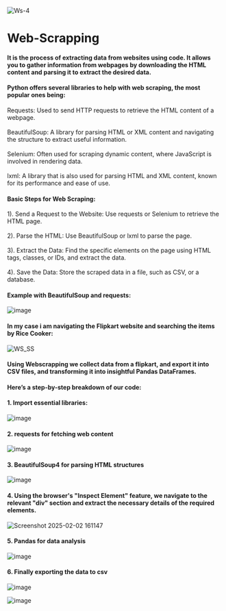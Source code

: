 ![Ws-4](https://github.com/user-attachments/assets/0c01dbed-5db6-45e4-abb3-cb03de548a6e)
# Web-Scrapping 
#### It is the process of extracting data from websites using code. It allows you to gather information from webpages by downloading the HTML content and parsing it to extract the desired data.
#### Python offers several libraries to help with web scraping, the most popular ones being:
 Requests: Used to send HTTP requests to retrieve the HTML content of a webpage.<br/><br/>
 BeautifulSoup: A library for parsing HTML or XML content and navigating the structure to extract useful information.<br/><br/>
 Selenium: Often used for scraping dynamic content, where JavaScript is involved in rendering data.<br/><br/>
 lxml: A library that is also used for parsing HTML and XML content, known for its performance and ease of use.

#### Basic Steps for Web Scraping:
  1). Send a Request to the Website: Use requests or Selenium to retrieve the HTML page.<br/><br/>
  2). Parse the HTML: Use BeautifulSoup or lxml to parse the page.<br/><br/>
  3). Extract the Data: Find the specific elements on the page using HTML tags, classes, or IDs, and extract the data.<br/><br/>
  4). Save the Data: Store the scraped data in a file, such as CSV, or a database.

#### Example with BeautifulSoup and requests:
![image](https://github.com/user-attachments/assets/3ba77003-e792-491c-a0d6-52a4f7dad216)

#### In my case i am navigating the Flipkart website and searching the items by Rice Cooker:
![WS_SS](https://github.com/user-attachments/assets/b6fdb4d6-eba8-48cd-8508-55035b63eb26)

#### Using Webscrapping we collect data from a flipkart, and export it into CSV files, and transforming it into insightful Pandas DataFrames.
#### Here’s a step-by-step breakdown of our code:
  
  #### 1. Import essential libraries:
  
  ![image](https://github.com/user-attachments/assets/1dc9f93b-208e-4309-8328-205e1ae8d1d0)
  
  #### 2. requests for fetching web content
  
  ![image](https://github.com/user-attachments/assets/3cecd9c6-0d8c-4611-8b73-885d451b10a0)
  
  #### 3. BeautifulSoup4 for parsing HTML structures
  
  ![image](https://github.com/user-attachments/assets/6c37161e-38f0-4464-a9db-239626d01fe7)

  #### 4. Using the browser's "Inspect Element" feature, we navigate to the relevant "div" section and extract the necessary details of the required elements.
 
  ![Screenshot 2025-02-02 161147](https://github.com/user-attachments/assets/81514a56-9008-4b64-94ca-3993a7e9ae87)

  #### 5. Pandas for data analysis 
  
  ![image](https://github.com/user-attachments/assets/bada579e-1822-484d-9ca5-25c3627659ea)

  #### 6. Finally exporting the data to csv
  ![image](https://github.com/user-attachments/assets/3ee46300-dc41-42bf-a0ba-4a8b0c515584)

  ![image](https://github.com/user-attachments/assets/b2f3703f-effc-4eea-baa0-3cf984b94e7e)


